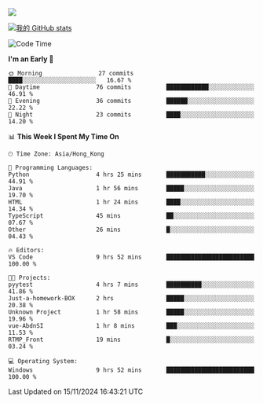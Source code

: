 <img align="center" src="https://readme-typing-svg.demolab.com/?font=Fira+Code&pause=1000&random=true&width=435&lines=%E2%9D%A4+Hello!+%E2%9D%A4;Welcome+to+my+Github+Profile~;I%27m+a+student+from+SCNU+%26+UoA" />

[![我的 GitHub stats](https://github-readme-stats.vercel.app/api?username=AptS-1547&show_icons=true&theme=ambient_gradient)](https://github.com/anuraghazra/github-readme-stats)

<!--START_SECTION:waka-->
![Code Time](http://img.shields.io/badge/Code%20Time-53%20hrs%2050%20mins-blue)

**I'm an Early 🐤** 

```text
🌞 Morning                27 commits          ████░░░░░░░░░░░░░░░░░░░░░   16.67 % 
🌆 Daytime                76 commits          ████████████░░░░░░░░░░░░░   46.91 % 
🌃 Evening                36 commits          ██████░░░░░░░░░░░░░░░░░░░   22.22 % 
🌙 Night                  23 commits          ████░░░░░░░░░░░░░░░░░░░░░   14.20 % 
```


📊 **This Week I Spent My Time On** 

```text
🕑︎ Time Zone: Asia/Hong_Kong

💬 Programming Languages: 
Python                   4 hrs 25 mins       ███████████░░░░░░░░░░░░░░   44.91 % 
Java                     1 hr 56 mins        █████░░░░░░░░░░░░░░░░░░░░   19.70 % 
HTML                     1 hr 24 mins        ████░░░░░░░░░░░░░░░░░░░░░   14.34 % 
TypeScript               45 mins             ██░░░░░░░░░░░░░░░░░░░░░░░   07.67 % 
Other                    26 mins             █░░░░░░░░░░░░░░░░░░░░░░░░   04.43 % 

🔥 Editors: 
VS Code                  9 hrs 52 mins       █████████████████████████   100.00 % 

🐱‍💻 Projects: 
pyytest                  4 hrs 7 mins        ██████████░░░░░░░░░░░░░░░   41.86 % 
Just-a-homework-BOX      2 hrs               █████░░░░░░░░░░░░░░░░░░░░   20.38 % 
Unknown Project          1 hr 58 mins        █████░░░░░░░░░░░░░░░░░░░░   19.96 % 
vue-AbdnSI               1 hr 8 mins         ███░░░░░░░░░░░░░░░░░░░░░░   11.53 % 
RTMP_Front               19 mins             █░░░░░░░░░░░░░░░░░░░░░░░░   03.24 % 

💻 Operating System: 
Windows                  9 hrs 52 mins       █████████████████████████   100.00 % 
```


 Last Updated on 15/11/2024 16:43:21 UTC
<!--END_SECTION:waka-->
